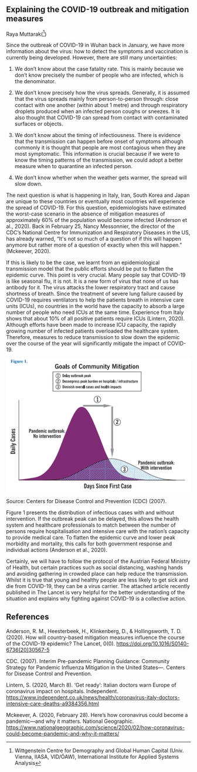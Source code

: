 ## Explaining the COVID-19 outbreak and mitigation measures

Raya Muttarak([^1])

[^1]: Wittgenstein Centre for Demography and Global Human Capital (Univ. Vienna, IIASA, VID/ÖAW), International Institute for Applied Systems Analysis

Since the outbreak of COVID-19 in Wuhan back in January, we have more information about the virus: how to detect the symptoms and vaccination is currently being developed. However, there are still many uncertainties:

1. We don’t know about the case fatality rate. This is mainly because we don’t know precisely the number of people who are infected, which is the denominator. 

2. We don’t know precisely how the virus spreads. Generally, it is assumed that the virus spreads mainly from person-to-person through: close contact with one another (within about 1 metre) and through respiratory droplets produced when an infected person coughs or sneezes. It is also thought that COVID-19 can spread from contact with contaminated surfaces or objects.

3. We don’t know about the timing of infectiousness. There is evidence that the transmission can happen before onset of symptoms although commonly it is thought that people are most contagious when they are most symptomatic. This information is crucial because if we were to know the timing patterns of the transmission, we could adopt a better measure when to quarantine an infected person.

4. We don’t know whether when the weather gets warmer, the spread will slow down. 

The next question is what is happening in Italy, Iran, South Korea and Japan are unique to these countries or eventually most countries will experience the spread of COVID-19. For this question, epidemiologists have estimated the worst-case scenario in the absence of mitigation measures of approximately 60% of the population would become infected (Anderson et al., 2020). Back in February 25, Nancy Messonnier, the director of the CDC’s National Centre for Immunization and Respiratory Diseases in the US, has already warned, “It's not so much of a question of if this will happen anymore but rather more of a question of exactly when this will happen.” (Mckeever, 2020).

If this is likely to be the case, we learnt from an epidemiological transmission model that the public efforts should be put to flatten the epidemic curve. This point is very crucial. Many people say that COVID-19 is like seasonal flu, it is not. It is a new form of virus that none of us has antibody for it. The virus attacks the lower respiratory tract and cause shortness of breath. Since the treatment of severe lung failure caused by COVID-19 requires ventilators to help the patients breath in intensive care units (ICUs), no countries in the world have the capacity to absorb a large number of people who need ICUs at the same time. Experience from Italy shows that about 10% of all positive patients require ICUs (Lintern, 2020). Although efforts have been made to increase ICU capacity, the rapidly growing number of infected patients overloaded the healthcare system. Therefore, measures to reduce transmission to slow down the epidemic over the course of the year will significantly mitigate the impact of COVID-19.

![Alt](https://github.com/raquelrguima/raquelrguima.github.io/blob/master/transmission-model.png "A transmission model with and without intervention")

Source: Centers for Disease Control and Prevention (CDC) (2007).

Figure 1 presents the distribution of infectious cases with and without intervention. If the outbreak peak can be delayed, this allows the health system and healthcare professionals to match between the number of persons require hospitalisation and intensive care with the nation’s capacity to provide medical care. To flatten the epidemic curve and lower peak morbidity and mortality, this calls for both government response and individual actions (Anderson et al., 2020). 

Certainly, we will have to follow the protocol of the Austrian Federal Ministry of Health, but certain practices such as social distancing, washing hands and avoiding gathering in crowded place can help reduce the transmission. Whilst it is true that young and healthy people are less likely to get sick and die from COVID-19, they can be a virus carrier. The attached article recently published in The Lancet is very helpful for the better understanding of the situation and explains why fighting against COVID-19 is a collective action.

## References

Anderson, R. M., Heesterbeek, H., Klinkenberg, D., & Hollingsworth, T. D. (2020). How will country-based mitigation measures influence the course of the COVID-19 epidemic? The Lancet, 0(0). https://doi.org/10.1016/S0140-6736(20)30567-5

CDC. (2007). Interim Pre-pandemic Planning Guidance: Community Strategy for Pandemic Influenza Mitigation in the United States—. Centers for Disease Control and Prevention.

Lintern, S. (2020, March 8). ‘Get ready’: Italian doctors warn Europe of coronavirus impact on hospitals. Independent. https://www.independent.co.uk/news/health/coronavirus-italy-doctors-intensive-care-deaths-a9384356.html

Mckeever, A. (2020, February 28). Here’s how coronavirus could become a pandemic—and why it matters. National Geographic. https://www.nationalgeographic.com/science/2020/02/how-coronavirus-could-become-pandemic-and-why-it-matters/


